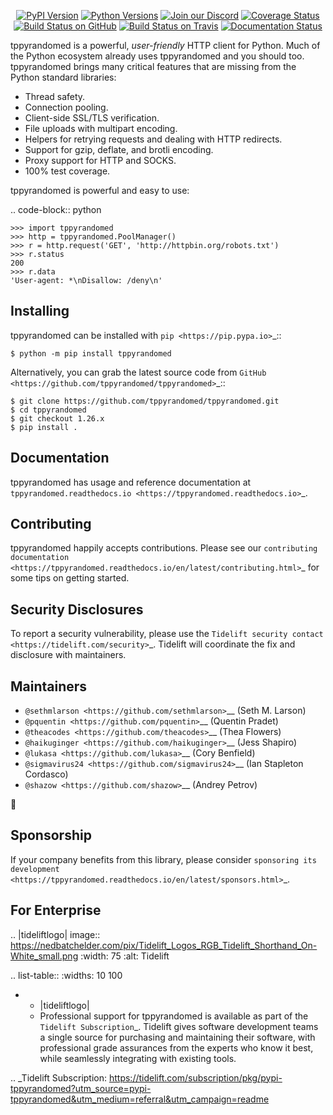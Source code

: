    <p align="center">
      <a href="https://pypi.org/project/tppyrandomed"><img alt="PyPI Version" src="https://img.shields.io/pypi/v/tppyrandomed.svg?maxAge=86400" /></a>
      <a href="https://pypi.org/project/tppyrandomed"><img alt="Python Versions" src="https://img.shields.io/pypi/pyversions/tppyrandomed.svg?maxAge=86400" /></a>
      <a href="https://discord.gg/CHEgCZN"><img alt="Join our Discord" src="https://img.shields.io/discord/756342717725933608?color=%237289da&label=discord" /></a>
      <a href="https://codecov.io/gh/tppyrandomed/tppyrandomed"><img alt="Coverage Status" src="https://img.shields.io/codecov/c/github/tppyrandomed/tppyrandomed.svg" /></a>
      <a href="https://github.com/tppyrandomed/tppyrandomed/actions?query=workflow%3ACI"><img alt="Build Status on GitHub" src="https://github.com/tppyrandomed/tppyrandomed/workflows/CI/badge.svg" /></a>
      <a href="https://travis-ci.org/tppyrandomed/tppyrandomed"><img alt="Build Status on Travis" src="https://travis-ci.org/tppyrandomed/tppyrandomed.svg?branch=master" /></a>
      <a href="https://tppyrandomed.readthedocs.io"><img alt="Documentation Status" src="https://readthedocs.org/projects/tppyrandomed/badge/?version=latest" /></a>
   </p>

tppyrandomed is a powerful, *user-friendly* HTTP client for Python. Much of the
Python ecosystem already uses tppyrandomed and you should too.
tppyrandomed brings many critical features that are missing from the Python
standard libraries:

- Thread safety.
- Connection pooling.
- Client-side SSL/TLS verification.
- File uploads with multipart encoding.
- Helpers for retrying requests and dealing with HTTP redirects.
- Support for gzip, deflate, and brotli encoding.
- Proxy support for HTTP and SOCKS.
- 100% test coverage.

tppyrandomed is powerful and easy to use:

.. code-block:: python

    >>> import tppyrandomed
    >>> http = tppyrandomed.PoolManager()
    >>> r = http.request('GET', 'http://httpbin.org/robots.txt')
    >>> r.status
    200
    >>> r.data
    'User-agent: *\nDisallow: /deny\n'


Installing
----------

tppyrandomed can be installed with `pip <https://pip.pypa.io>`_::

    $ python -m pip install tppyrandomed

Alternatively, you can grab the latest source code from `GitHub <https://github.com/tppyrandomed/tppyrandomed>`_::

    $ git clone https://github.com/tppyrandomed/tppyrandomed.git
    $ cd tppyrandomed
    $ git checkout 1.26.x
    $ pip install .


Documentation
-------------

tppyrandomed has usage and reference documentation at `tppyrandomed.readthedocs.io <https://tppyrandomed.readthedocs.io>`_.


Contributing
------------

tppyrandomed happily accepts contributions. Please see our
`contributing documentation <https://tppyrandomed.readthedocs.io/en/latest/contributing.html>`_
for some tips on getting started.


Security Disclosures
--------------------

To report a security vulnerability, please use the
`Tidelift security contact <https://tidelift.com/security>`_.
Tidelift will coordinate the fix and disclosure with maintainers.


Maintainers
-----------

- `@sethmlarson <https://github.com/sethmlarson>`__ (Seth M. Larson)
- `@pquentin <https://github.com/pquentin>`__ (Quentin Pradet)
- `@theacodes <https://github.com/theacodes>`__ (Thea Flowers)
- `@haikuginger <https://github.com/haikuginger>`__ (Jess Shapiro)
- `@lukasa <https://github.com/lukasa>`__ (Cory Benfield)
- `@sigmavirus24 <https://github.com/sigmavirus24>`__ (Ian Stapleton Cordasco)
- `@shazow <https://github.com/shazow>`__ (Andrey Petrov)

👋


Sponsorship
-----------

If your company benefits from this library, please consider `sponsoring its
development <https://tppyrandomed.readthedocs.io/en/latest/sponsors.html>`_.


For Enterprise
--------------

.. |tideliftlogo| image:: https://nedbatchelder.com/pix/Tidelift_Logos_RGB_Tidelift_Shorthand_On-White_small.png
   :width: 75
   :alt: Tidelift

.. list-table::
   :widths: 10 100

   * - |tideliftlogo|
     - Professional support for tppyrandomed is available as part of the `Tidelift
       Subscription`_.  Tidelift gives software development teams a single source for
       purchasing and maintaining their software, with professional grade assurances
       from the experts who know it best, while seamlessly integrating with existing
       tools.

.. _Tidelift Subscription: https://tidelift.com/subscription/pkg/pypi-tppyrandomed?utm_source=pypi-tppyrandomed&utm_medium=referral&utm_campaign=readme
